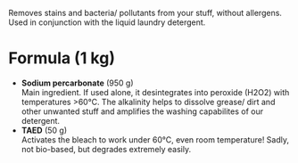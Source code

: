 Removes stains and bacteria/ pollutants from your stuff, without allergens.
Used in conjunction with the liquid laundry detergent.  

# Formula (1 kg)  
- **Sodium percarbonate** (950 g)  
  Main ingredient. If used alone, it desintegrates into peroxide (H2O2) with temperatures >60°C.
  The alkalinity helps to dissolve grease/ dirt and other unwanted stuff and amplifies the washing capabilites of our detergent.
- **TAED** (50 g)  
  Activates the bleach to work under 60°C, even room temperature! 
  Sadly, not bio-based, but degrades extremely easily.
